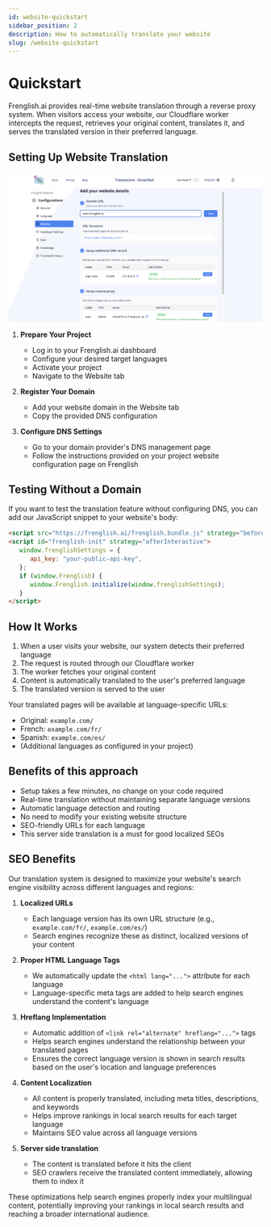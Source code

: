 ```yaml
---
id: website-quickstart
sidebar_position: 2
description: How to automatically translate your website
slug: /website-quickstart
---
```


# Quickstart

Frenglish.ai provides real-time website translation through a reverse proxy system. When visitors access your website, our Cloudflare worker intercepts the request, retrieves your original content, translates it, and serves the translated version in their preferred language.

## Setting Up Website Translation

![Website Configuration](../../../../../../assets/website-configuration.png)

1. **Prepare Your Project**
   - Log in to your Frenglish.ai dashboard
   - Configure your desired target languages
   - Activate your project
   - Navigate to the Website tab

2. **Register Your Domain**
   - Add your website domain in the Website tab
   - Copy the provided DNS configuration

3. **Configure DNS Settings**
   - Go to your domain provider's DNS management page
   - Follow the instructions provided on your project website configuration page on Frenglish

## Testing Without a Domain
If you want to test the translation feature without configuring DNS, you can add our JavaScript snippet to your website's body:

```html
<script src="https://frenglish.ai/frenglish.bundle.js" strategy="beforeInteractive"></script>
<script id="frenglish-init" strategy="afterInteractive">
   window.frenglishSettings = {
      api_key: "your-public-api-key",
   };
   if (window.Frenglish) {
      window.Frenglish.initialize(window.frenglishSettings);
   }
</script>
```

## How It Works

1. When a user visits your website, our system detects their preferred language
2. The request is routed through our Cloudflare worker
3. The worker fetches your original content
4. Content is automatically translated to the user's preferred language
5. The translated version is served to the user

Your translated pages will be available at language-specific URLs:
- Original: `example.com/`
- French: `example.com/fr/`
- Spanish: `example.com/es/`
- (Additional languages as configured in your project)

## Benefits of this approach
- Setup takes a few minutes, no change on your code required
- Real-time translation without maintaining separate language versions
- Automatic language detection and routing
- No need to modify your existing website structure
- SEO-friendly URLs for each language
- This server side translation is a must for good localized SEOs

## SEO Benefits

Our translation system is designed to maximize your website's search engine visibility across different languages and regions:

1. **Localized URLs**
   - Each language version has its own URL structure (e.g., `example.com/fr/`, `example.com/es/`)
   - Search engines recognize these as distinct, localized versions of your content

2. **Proper HTML Language Tags**
   - We automatically update the `<html lang="...">` attribute for each language
   - Language-specific meta tags are added to help search engines understand the content's language

3. **Hreflang Implementation**
   - Automatic addition of `<link rel="alternate" hreflang="...">` tags
   - Helps search engines understand the relationship between your translated pages
   - Ensures the correct language version is shown in search results based on the user's location and language preferences

4. **Content Localization**
   - All content is properly translated, including meta titles, descriptions, and keywords
   - Helps improve rankings in local search results for each target language
   - Maintains SEO value across all language versions

5. **Server side translation**
   - The content is translated before it hits the client
   - SEO crawlers receive the translated content immediately, allowing them to index it

These optimizations help search engines properly index your multilingual content, potentially improving your rankings in local search results and reaching a broader international audience.
